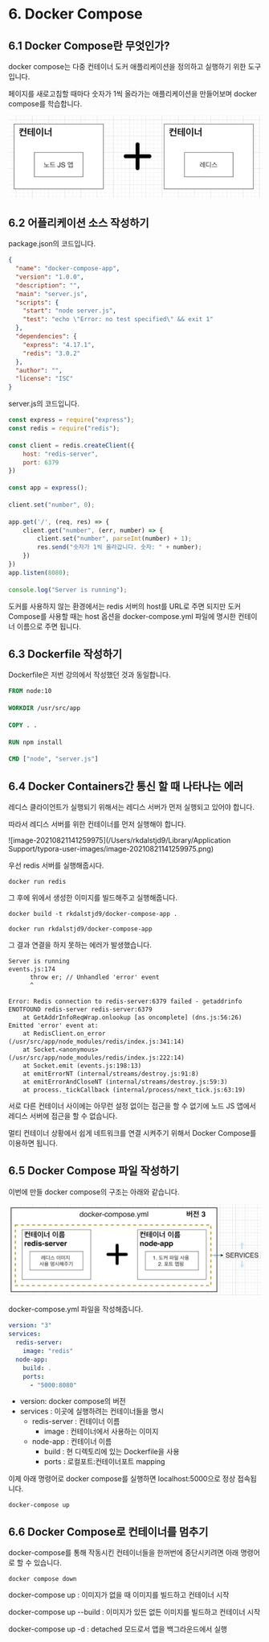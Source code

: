 # 6. Docker Compose

## 6.1 Docker Compose란 무엇인가?

docker compose는 다중 컨테이너 도커 애플리케이션을 정의하고 실행하기 위한 도구입니다.

페이지를 새로고침할 때마다 숫자가 1씩 올라가는 애플리케이션을 만들어보며 docker compose를 학습합니다.

![image-20210820214622765](../images/section06/06_app.png)



## 6.2 어플리케이션 소스 작성하기

package.json의 코드입니다.

```json
{
  "name": "docker-compose-app",
  "version": "1.0.0",
  "description": "",
  "main": "server.js",
  "scripts": {
    "start": "node server.js",
    "test": "echo \"Error: no test specified\" && exit 1"
  },
  "dependencies": {
    "express": "4.17.1",
    "redis": "3.0.2"
  },
  "author": "",
  "license": "ISC"
}
```



server.js의 코드입니다.

```js
const express = require("express");
const redis = require("redis");

const client = redis.createClient({
    host: "redis-server",
    port: 6379
})

const app = express();

client.set("number", 0);

app.get('/', (req, res) => {
    client.get("number", (err, number) => {
        client.set("number", parseInt(number) + 1);
        res.send("숫자가 1씩 올라갑니다. 숫자: " + number);
    })
})
app.listen(8080);

console.log("Server is running");
```

도커를 사용하지 않는 환경에서는 redis 서버의 host를 URL로 주면 되지만 도커 Compose를 사용할 때는 host 옵션을 docker-compose.yml 파일에 명시한 컨테이너 이름으로 주면 됩니다.



## 6.3 Dockerfile 작성하기

Dockerfile은 저번 강의에서 작성했던 것과 동일합니다.

```dockerfile
FROM node:10

WORKDIR /usr/src/app

COPY . .

RUN npm install

CMD ["node", "server.js"]
```





## 6.4 Docker Containers간 통신 할 때 나타나는 에러

레디스 클라이언트가 실행되기 위해서는 레디스 서버가 먼저 실행되고 있어야 합니다.

따라서 레디스 서버를 위한 컨테이너를 먼저 실행해야 합니다.

![image-20210821141259975](/Users/rkdalstjd9/Library/Application Support/typora-user-images/image-20210821141259975.png)





우선 redis 서버를 실행해줍시다.

```
docker run redis
```



그 후에 위에서 생성한 이미지를 빌드해주고 실행해줍니다.

```
docker build -t rkdalstjd9/docker-compose-app .
```

```
docker run rkdalstjd9/docker-compose-app
```



그 결과 연결을 하지 못하는 에러가 발생했습니다.

```
Server is running
events.js:174
      throw er; // Unhandled 'error' event
      ^

Error: Redis connection to redis-server:6379 failed - getaddrinfo ENOTFOUND redis-server redis-server:6379
    at GetAddrInfoReqWrap.onlookup [as oncomplete] (dns.js:56:26)
Emitted 'error' event at:
    at RedisClient.on_error (/usr/src/app/node_modules/redis/index.js:341:14)
    at Socket.<anonymous> (/usr/src/app/node_modules/redis/index.js:222:14)
    at Socket.emit (events.js:198:13)
    at emitErrorNT (internal/streams/destroy.js:91:8)
    at emitErrorAndCloseNT (internal/streams/destroy.js:59:3)
    at process._tickCallback (internal/process/next_tick.js:63:19)
```



서로 다른 컨테이너 사이에는 아무런 설정 없이는 접근을 할 수 없기에 노드 JS 앱에서 레디스 서버에 접근을 할 수 없습니다.

멀티 컨테이너 상황에서 쉽게 네트워크를 연결 시켜주기 위해서 Docker Compose를 이용하면 됩니다.





## 6.5 Docker Compose 파일 작성하기

이번에 만들 docker compose의 구조는 아래와 같습니다.

![image-20210821144053591](../images/section06/docker_compose_architecture.png)



docker-compose.yml 파일을 작성해줍니다.

```yaml
version: "3"
services:
  redis-server:
    image: "redis"
  node-app:
    build: .
    ports:
      - "5000:8080"
```

* version: docker compose의 버전
* services : 이곳에 실행하려는 컨테이너들을 명시
  * redis-server : 컨테이너 이름
    * image : 컨테이너에서 사용하는 이미지
  * node-app : 컨테이너 이름
    * build : 현 디렉토리에 있는 Dockerfile을 사용
    * ports : 로컬포트:컨테이너포트 mapping



이제 아래 명령어로 docker compose를 실행하면 localhost:5000으로 정상 접속됩니다.

```
docker-compose up
```





## 6.6 Docker Compose로 컨테이너를 멈추기

docker-compose를 통해 작동시킨 컨테이너들을 한꺼번에 중단시키려면 아래 명령어로 할 수 있습니다.

```
docker compose down
```



docker-compose up : 이미지가 없을 때 이미지를 빌드하고 컨테이너 시작

docker-compose up --build : 이미지가 있든 없든 이미지를 빌드하고 컨테이너 시작

docker-compose up -d : detached 모드로서 앱을 백그라운드에서 실행